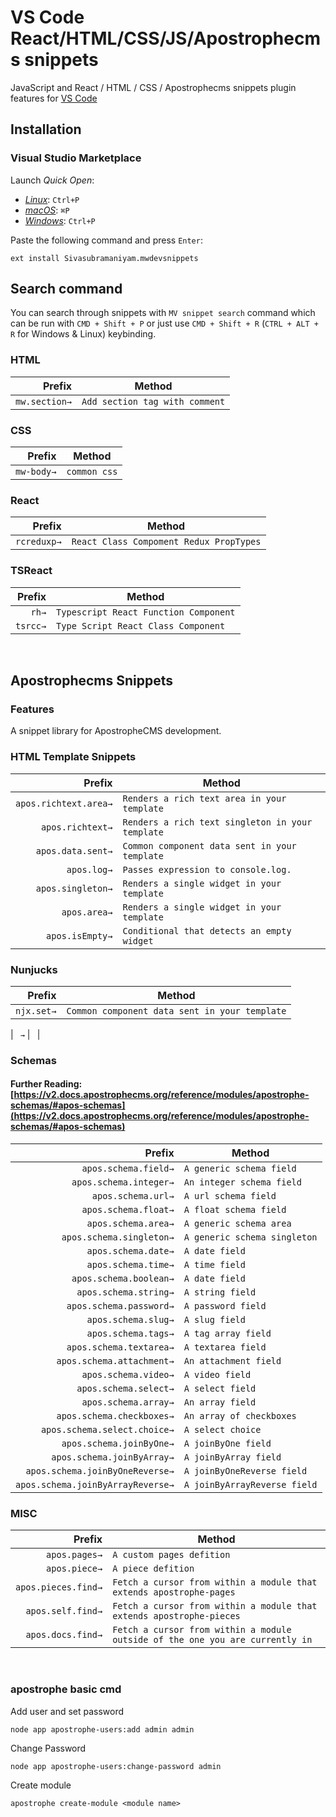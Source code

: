<!-- [![Version](https://vsmarketplacebadge.apphb.com/version/dsznajder.es7-react-js-snippets.svg)](https://vsmarketplacebadge.apphb.com/version-short/dsznajder.es7-react-js-snippets.svg)
[![Install](https://vsmarketplacebadge.apphb.com/installs/dsznajder.es7-react-js-snippets.svg)](https://vsmarketplacebadge.apphb.com/installs-short/dsznajder.es7-react-js-snippets.svg)
[![Downloads](https://vsmarketplacebadge.apphb.com/downloads/dsznajder.es7-react-js-snippets.svg)](https://vsmarketplacebadge.apphb.com/downloads-short/dsznajder.es7-react-js-snippets.svg)
[![Ratings](https://vsmarketplacebadge.apphb.com/rating-short/dsznajder.es7-react-js-snippets.svg)](https://vsmarketplacebadge.apphb.com/rating-short/dsznajder.es7-react-js-snippets.svg) -->

# VS Code React/HTML/CSS/JS/Apostrophecms snippets

JavaScript and React / HTML / CSS / Apostrophecms snippets plugin features for [VS Code](https://code.visualstudio.com/)

## Installation

### Visual Studio Marketplace

Launch _Quick Open_:

- [_Linux_](https://code.visualstudio.com/shortcuts/keyboard-shortcuts-linux.pdf): `Ctrl+P`
- [_macOS_](https://code.visualstudio.com/shortcuts/keyboard-shortcuts-macos.pdf): `⌘P`
- [_Windows_](https://code.visualstudio.com/shortcuts/keyboard-shortcuts-windows.pdf): `Ctrl+P`

Paste the following command and press `Enter`:

```shell
ext install Sivasubramaniyam.mwdevsnippets
```

## Search command

You can search through snippets with `MV snippet search` command which can be run with `CMD + Shift + P` or just use `CMD + Shift + R` (`CTRL + ALT + R` for Windows & Linux) keybinding.


### HTML

|  Prefix | Method                                              |
| ------: | --------------------------------------------------- |
|  `mw.section→` | `Add section tag with comment`                   |


### CSS

|  Prefix | Method                                              |
| ------: | --------------------------------------------------- |
|  `mw-body→` | `common css`|



### React

|  Prefix | Method                                              |
| ------: | --------------------------------------------------- |
|  `rcreduxp→` | `React Class Compoment Redux PropTypes`|


### TSReact

|  Prefix | Method                                              |
| ------: | --------------------------------------------------- |
|  `rh→` | `Typescript React Function Component` |
|  `tsrcc→` | `Type Script React Class Component` |


<br>

## Apostrophecms Snippets

### Features

A snippet library for ApostropheCMS development.

### HTML Template Snippets

|  Prefix | Method                                              |
| ------: | --------------------------------------------------- |
|  `apos.richtext.area→` | `Renders a rich text area in your template`|
|  `apos.richtext→` | `Renders a rich text singleton in your template`|
|  `apos.data.sent→` | `Common component data sent in your template`|
|  `apos.log→` | `Passes expression to console.log.`|
|  `apos.singleton→` | `Renders a single widget in your template`|
|  `apos.area→` | `Renders a single widget in your template`|
|  `apos.isEmpty→` | `Conditional that detects an empty widget`|

### Nunjucks

|  Prefix | Method                                              |
| ------: | --------------------------------------------------- |
|  `njx.set→` | `Common component data sent in your template`|



|  ` →` | ` `|

### Schemas
#### Further Reading: [https://v2.docs.apostrophecms.org/reference/modules/apostrophe-schemas/#apos-schemas](https://v2.docs.apostrophecms.org/reference/modules/apostrophe-schemas/#apos-schemas)

|  Prefix | Method                                              |
| ------: | --------------------------------------------------- |
|  `apos.schema.field→` | `A generic schema field`|
|  `apos.schema.integer→` | `An integer schema field`|
|  `apos.schema.url→` | `A url schema field`|
|  `apos.schema.float→` | `A float schema field`|
|  `apos.schema.area→` | `A generic schema area`|
|  `apos.schema.singleton→` | `A generic schema singleton`|
|  `apos.schema.date→` | `A date field`|
|  `apos.schema.time→` | `A time field`|
|  `apos.schema.boolean→` | `A date field`|
|  `apos.schema.string→` | `A string field`|
|  `apos.schema.password→` | `A password field`|
|  `apos.schema.slug→` | `A slug field`|
|  `apos.schema.tags→` | `A tag array field`|
|  `apos.schema.textarea→` | `A textarea field`|
|  `apos.schema.attachment→` | `An attachment field`|
|  `apos.schema.video→` | `A video field`|
|  `apos.schema.select→` | `A select field`|
|  `apos.schema.array→` | `An array field`|
|  `apos.schema.checkboxes→` | `An array of checkboxes`|
|  `apos.schema.select.choice→` | `A select choice`|
|  `apos.schema.joinByOne→` | `A joinByOne field`|
|  `apos.schema.joinByArray→` | `A joinByArray field`|
|  `apos.schema.joinByOneReverse→` | `A joinByOneReverse field`|
|  `apos.schema.joinByArrayReverse→` | `A joinByArrayReverse field`|


### MISC


|  Prefix | Method                                              |
| ------: | --------------------------------------------------- |
|  `apos.pages→` | `A custom pages defition`|
|  `apos.piece→` | `A piece defition`|
|  `apos.pieces.find→` | `Fetch a cursor from within a module that extends apostrophe-pages`|
|  `apos.self.find→` | `Fetch a cursor from within a module that extends apostrophe-pieces`|
|  `apos.docs.find→` | `Fetch a cursor from within a module outside of the one you are currently in`|




<br>

### apostrophe basic cmd

Add user and set password

```
node app apostrophe-users:add admin admin
```

Change Password

```
node app apostrophe-users:change-password admin

```

Create module

```
apostrophe create-module <module name>
```